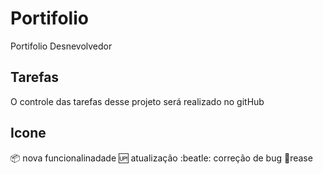 # Portifolio
Portifolio Desnevolvedor

## Tarefas

O controle das tarefas  desse projeto será realizado no gitHub

## Icone

:package: nova funcionalinadade
:up: atualização
:beatle: correção de bug
:checkered_flag:rease
